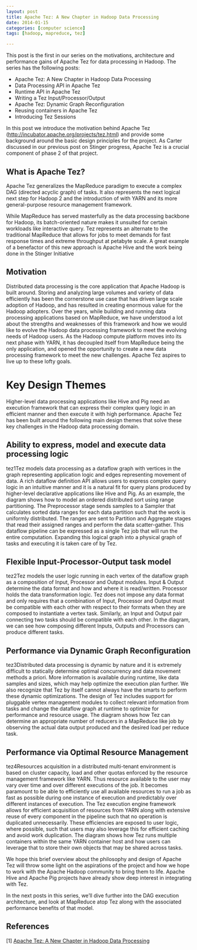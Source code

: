 ```yaml
---
layout: post
title: Apache Tez: A New Chapter in Hadoop Data Processing
date: 2014-01-15 
categories: [computer science]
tags: [hadoop, mapreduce, tez]

---
```


This post is the first in our series on the motivations, architecture and performance gains of Apache Tez for data processing in Hadoop. The series has the following posts:

* Apache Tez: A New Chapter in Hadoop Data Processing  
* Data Processing API in Apache Tez  
* Runtime API in Apache Tez  
* Writing a Tez Input/Processor/Output  
* Apache Tez: Dynamic Graph Reconfiguration  
* Reusing containers in Apache Tez
* Introducing Tez Sessions


In this post we introduce the motivation behind Apache Tez (http://incubator.apache.org/projects/tez.html) and provide some background around the basic design principles for the project. As Carter discussed in our previous post on Stinger progress, Apache Tez is a crucial component of phase 2 of that project.

What is Apache Tez?
--

Apache Tez generalizes the MapReduce paradigm to execute a complex DAG (directed acyclic graph) of tasks. It also represents the next logical next step for Hadoop 2 and the introduction of with YARN and its more general-purpose resource management framework.

While MapReduce has served masterfully as the data processing backbone for Hadoop, its batch-oriented nature makes it unsuited for certain workloads like interactive query. Tez represents an alternate to the traditional MapReduce that allows for jobs to meet demands for fast response times and extreme throughput at petabyte scale. A great example of a benefactor of this new approach is Apache Hive and the work being done in the Stinger Initiative


Motivation
--

Distributed data processing is the core application that Apache Hadoop is built around. Storing and analyzing large volumes and variety of data efficiently has been the cornerstone use case that has driven large scale adoption of Hadoop, and has resulted in creating enormous value for the Hadoop adopters. Over the years, while building and running data processing applications based on MapReduce, we have understood a lot about the strengths and weaknesses of this framework and how we would like to evolve the Hadoop data processing framework to meet the evolving needs of Hadoop users. As the Hadoop compute platform moves into its next phase with YARN, it has decoupled itself from MapReduce being the only application, and opened the opportunity to create a new data processing framework to meet the new challenges. Apache Tez aspires to live up to these lofty goals.

# Key Design Themes

Higher-level data processing applications like Hive and Pig need an execution framework that can express their complex query logic in an efficient manner and then execute it with high performance. Apache Tez has been built around the following main design themes that solve these key challenges in the Hadoop data processing domain.

Ability to express, model and execute data processing logic
--

tez1Tez models data processing as a dataflow graph with vertices in the graph representing application logic and edges representing movement of data. A rich dataflow definition API allows users to express complex query logic in an intuitive manner and it is a natural fit for query plans produced by higher-level declarative applications like Hive and Pig. As an example, the diagram shows how to model an ordered distributed sort using range partitioning. The Preprocessor stage sends samples to a Sampler that calculates sorted data ranges for each data partition such that the work is uniformly distributed. The ranges are sent to Partition and Aggregate stages that read their assigned ranges and perform the data scatter-gather. This dataflow pipeline can be expressed as a single Tez job that will run the entire computation. Expanding this logical graph into a physical graph of tasks and executing it is taken care of by Tez.

Flexible Input-Processor-Output task model
--

tez2Tez models the user logic running in each vertex of the dataflow graph as a composition of Input, Processor and Output modules. Input & Output determine the data format and how and where it is read/written. Processor holds the data transformation logic. Tez does not impose any data format and only requires that a combination of Input, Processor and Output must be compatible with each other with respect to their formats when they are composed to instantiate a vertex task. Similarly, an Input and Output pair connecting two tasks should be compatible with each other. In the diagram, we can see how composing different Inputs, Outputs and Processors can produce different tasks.

Performance via Dynamic Graph Reconfiguration
--

tez3Distributed data processing is dynamic by nature and it is extremely difficult to statically determine optimal concurrency and data movement methods a priori. More information is available during runtime, like data samples and sizes, which may help optimize the execution plan further. We also recognize that Tez by itself cannot always have the smarts to perform these dynamic optimizations. The design of Tez includes support for pluggable vertex management modules to collect relevant information from tasks and change the dataflow graph at runtime to optimize for performance and resource usage. The diagram shows how Tez can determine an appropriate number of reducers in a MapReduce like job by observing the actual data output produced and the desired load per reduce task.

Performance via Optimal Resource Management
--

tez4Resources acquisition in a distributed multi-tenant environment is based on cluster capacity, load and other quotas enforced by the resource management framework like YARN. Thus resource available to the user may vary over time and over different executions of the job. It becomes paramount to be able to efficiently use all available resources to run a job as fast as possible during one instance of execution and predictably over different instances of execution. The Tez execution engine framework allows for efficient acquisition of resources from YARN along with extensive reuse of every component in the pipeline such that no operation is duplicated unnecessarily. These efficiencies are exposed to user logic, where possible, such that users may also leverage this for efficient caching and avoid work duplication. The diagram shows how Tez runs multiple containers within the same YARN container host and how users can leverage that to store their own objects that may be shared across tasks.

We hope this brief overview about the philosophy and design of Apache Tez will throw some light on the aspirations of the project and how we hope to work with the Apache Hadoop community to bring them to life. Apache Hive and Apache Pig projects have already show deep interest in integrating with Tez.

In the next posts in this series, we’ll dive further into the DAG execution architecture, and look at MapReduce atop Tez along with the associated performance benefits of that model.


References
--
[1] [Apache Tez: A New Chapter in Hadoop Data Processing](http://hortonworks.com/blog/apache-tez-a-new-chapter-in-hadoop-data-processing/)